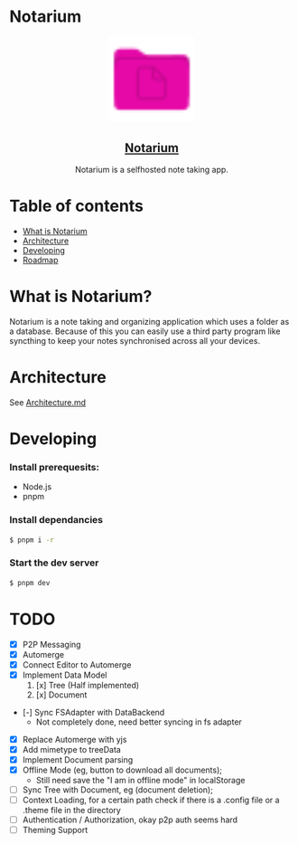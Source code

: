 # Notarium

<div align="center">

<img src="apps/editor/static/favicon.svg" width="30%"/>

<a href="https://notes.jim-fx.com/"><h2 align="center">Notarium</h2></a>

  <p align="center">
		Notarium is a selfhosted note taking app.
	</p>
</div>

# Table of contents

- [What is Notarium](#WhatIsNotarium?)
- [Architecture](#Architecture)
- [Developing](#Developing)
- [Roadmap](#Roadmap)

# What is Notarium?

Notarium is a note taking and organizing application which uses a folder as a database. Because of this you can easily use a third party program like syncthing to keep your notes synchronised across all your devices.

# Architecture

See [Architecture.md](./ARCHITECTURE.md)

# Developing

### Install prerequesits:

- Node.js
- pnpm

### Install dependancies

```bash
$ pnpm i -r
```

### Start the dev server

```bash
$ pnpm dev
```

# TODO

- [x] P2P Messaging
- [x] Automerge
- [x] Connect Editor to Automerge
- [x] Implement Data Model
  1.  [x] Tree (Half implemented)
  2.  [x] Document
- [-] Sync FSAdapter with DataBackend
  - Not completely done, need better syncing in fs adapter
- [x] Replace Automerge with yjs
- [x] Add mimetype to treeData
- [x] Implement Document parsing
- [x] Offline Mode (eg, button to download all documents);
  - Still need save the "I am in offline mode" in localStorage
- [ ] Sync Tree with Document, eg (document deletion);
- [ ] Context Loading, for a certain path check if there is a .config file or a .theme file in the directory
- [ ] Authentication / Authorization, okay p2p auth seems hard
- [ ] Theming Support

